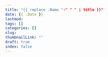 ```yaml
---
title: "{{ replace .Name "-" " " | title }}"
date: {{ .Date }}
lastmod:
tags: []
categories: []
slug:
thumbnailLink: ""
draft: true
index: false
---
```


